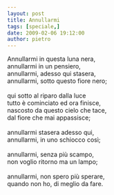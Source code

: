 ```yaml
---
layout: post
title: Annullarmi
tags: [speciale,]
date: 2009-02-06 19:12:00
author: pietro
---
```

Annullarmi in questa luna nera,<br/>annullarmi in un pensiero,<br/>annullarmi, adesso qui stasera,<br/>annullarmi, sotto questo fiore nero;<br/><br/>qui sotto al riparo dalla luce<br/>tutto è cominciato ed ora finisce,<br/>nascosto da questo cielo che tace,<br/>dal fiore che mai appassisce;<br/><br/>annullarmi stasera adesso qui,<br/>annullarmi, in uno schiocco così;<br/><br/>annullarmi, senza più scampo,<br/>non voglio ritorno ma un lampo;<br/><br/>annullarmi, non spero più sperare,<br/>quando non ho, di meglio da fare.
